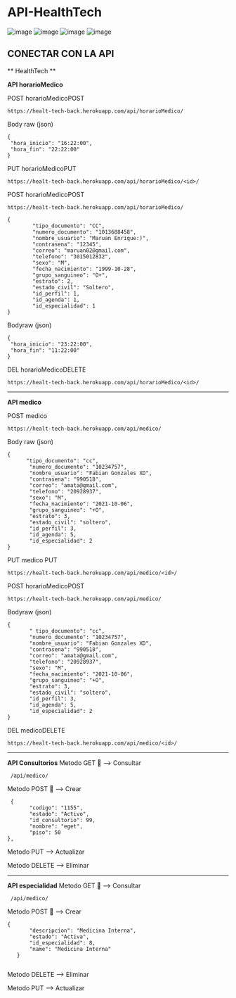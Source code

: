 
# API-HealthTech

![image](https://img.shields.io/github/downloads/TcNobo/TcNo-Acc-Switcher/total?color=%23AEEA7A&label=Django&logo=Django&logoColor=%23AEEA7A&style=for-the-badge)
![image](https://img.shields.io/badge/Git-F05032?style=for-the-badge&logo=git&logoColor=white)
![image](https://img.shields.io/badge/GitHub-100000?style=for-the-badge&logo=github&logoColor=white)
![image](https://img.shields.io/badge/Visual_Studio_Code-0078D4?style=for-the-badge&logo=visual%20studio%20code&logoColor=white)

## CONECTAR CON LA API
** HealthTech **

 **API horarioMedico**

 POST horarioMedicoPOST
 ```
https://healt-tech-back.herokuapp.com/api/horarioMedico/
 ```

Body raw (json)
 ```
{
  "hora_inicio": "16:22:00",
  "hora_fin": "22:22:00"
}
 ```

PUT horarioMedicoPUT
 ```
https://healt-tech-back.herokuapp.com/api/horarioMedico/<id>/
 ```


 POST horarioMedicoPOST
 ```
https://healt-tech-back.herokuapp.com/api/horarioMedico/
 ```
 ```
 {
         "tipo_documento": "CC",
         "numero_documento": "1013688458",
         "nombre_usuario": "Maruan Enrique:)",
         "contrasena": "12345",
         "correo": "maruan02@gmail.com",
         "telefono": "3015012832",
         "sexo": "M",
         "fecha_nacimiento": "1999-10-28",
         "grupo_sanguineo": "O+",
         "estrato": 2,
         "estado_civil": "Soltero",
         "id_perfil": 1,
         "id_agenda": 1,
         "id_especialidad": 1
 }
 ```
Bodyraw (json)
 ```
{
  "hora_inicio": "23:22:00",
  "hora_fin": "11:22:00"
}
 ```

DEL horarioMedicoDELETE
 ```
https://healt-tech-back.herokuapp.com/api/horarioMedico/<id>/
 ```
 -----------------------------------------------------
 **API medico**

 POST medico
 ```
https://healt-tech-back.herokuapp.com/api/medico/
 ```

Body raw (json)
 ```
{
       "tipo_documento": "cc",
        "numero_documento": "10234757",
        "nombre_usuario": "Fabian Gonzales XD",
        "contrasena": "990518",
        "correo": "amata@gmail.com",
        "telefono": "20928937",
        "sexo": "M",
        "fecha_nacimiento": "2021-10-06",
        "grupo_sanguineo": "+O",
        "estrato": 3,
        "estado_civil": "soltero",
        "id_perfil": 3,
        "id_agenda": 5,
        "id_especialidad": 2
}
 ```

PUT medico PUT
 ```
https://healt-tech-back.herokuapp.com/api/medico/<id>/
 ```


 POST horarioMedicoPOST
 ```
https://healt-tech-back.herokuapp.com/api/medico/
 ```

Bodyraw (json)
 ```
{
        " tipo_documento": "cc",
        "numero_documento": "10234757",
        "nombre_usuario": "Fabian Gonzales XD",
        "contrasena": "990518",
        "correo": "amata@gmail.com",
        "telefono": "20928937",
        "sexo": "M",
        "fecha_nacimiento": "2021-10-06",
        "grupo_sanguineo": "+O",
        "estrato": 3,
        "estado_civil": "soltero",
        "id_perfil": 3,
        "id_agenda": 5,
        "id_especialidad": 2
}
 ```

DEL medicoDELETE
 ```
https://healt-tech-back.herokuapp.com/api/medico/<id>/
 ```
 
 -----------------------------------------------------
**API Consultorios**
 Metodo GET 🎈 --> Consultar
 ```
  /api/medico/
 ```
 Metodo POST 📃 --> Crear
 ```
  {
        "codigo": "1155",
        "estado": "Activo",
        "id_consultorio": 99,
        "nombre": "eget",
        "piso": 50
},
  ```

 Metodo  PUT    --> Actualizar

 Metodo DELETE  --> Eliminar

 -----------------------------------------------------
**API especialidad**
 Metodo GET 🎈 --> Consultar
 ```
  /api/medico/
 ```
 Metodo POST 📃 --> Crear
 ```
{
        "descripcion": "Medicina Interna",
        "estado": "Activa",
        "id_especialidad": 8,
        "name": "Medicina Interna"
    }


  ```
Metodo DELETE  --> Eliminar

Metodo  PUT    --> Actualizar
